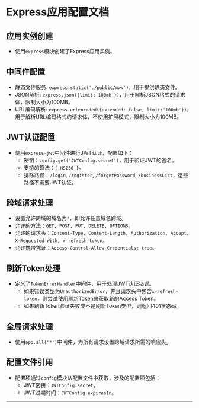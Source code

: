 

# Express应用配置文档

## 应用实例创建
- 使用`express`模块创建了Express应用实例。
## 中间件配置
- 静态文件服务: `express.static('./public/www')`，用于提供静态文件。
- JSON解析: `express.json({limit:'100mb'})`，用于解析JSON格式的请求体，限制大小为100MB。
- URL编码解析: `express.urlencoded({extended: false, limit:'100mb'})`，用于解析URL编码格式的请求体，不使用扩展模式，限制大小为100MB。
## JWT认证配置
- 使用`express-jwt`中间件进行JWT认证，配置如下：
    - 密钥：`config.get('JWTConfig.secret')`，用于验证JWT的签名。
    - 支持的算法：`['HS256']`。
    - 排除路径：`/login`, `/register`, `/forgetPassword`, `/businessList`，这些路径不需要JWT认证。
## 跨域请求处理
- 设置允许跨域的域名为`*`，即允许任意域名跨域。
- 允许的方法：`GET, POST, PUT, DELETE, OPTIONS`。
- 允许的请求头：`Content-Type, Content-Length, Authorization, Accept, X-Requested-With, x-refresh-token`。
- 允许携带凭证：`Access-Control-Allow-Credentials: true`。
## 刷新Token处理
- 定义了`TokenErrorHandler`中间件，用于处理JWT认证错误。
    - 如果错误类型为`UnauthorizedError`，并且请求头中包含`x-refresh-token`，则尝试使用刷新Token来获取新的Access Token。
    - 如果刷新Token验证失败或不是刷新Token类型，则返回401状态码。
## 全局请求处理
- 使用`app.all('*')`中间件，为所有请求设置跨域请求所需的响应头。
## 配置文件引用
- 配置项通过`config`模块从配置文件中获取，涉及的配置项包括：
    - JWT密钥：`JWTConfig.secret`。
    - JWT过期时间：`JWTConfig.expiresIn`。
---

